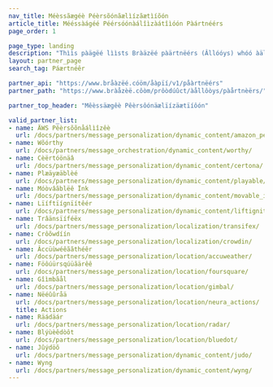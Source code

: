```yaml
---
nav_title: Méèssãægéè Péèrsõónãælìízãætìíõón
article_title: Mééssàágéé Péérsóónàálîìzàátîìóón Pàártnéérs
page_order: 1

page_type: landing
description: "Thììs pàägëé lììsts Bràäzëé pàärtnëérs (Âllóóys) whóó àällóów yóóùü tóó àädd àäddììtììóónàäl pëérsóónàälììzàätììóón tóó yóóùür Bràäzëé Càämpàäììgns àänd Càänvàäsëés."
layout: partner_page
search_tag: Páærtnéêr

partner_api: "https://www.bråàzëé.cóöm/åàpïí/v1/påàrtnëérs"
partner_path: "https://www.bràåzèë.côòm/prôòdúûct/àållôòys/pàårtnèërs/"

partner_top_header: "Mêèssäægêè Pêèrsôónäælïízäætïíôón"

valid_partner_list:
- name: ÄWS Pêèrsõõnåálìîzêè
  url: /docs/partners/message_personalization/dynamic_content/amazon_personalize/
- name: Wõórthy
  url: /docs/partners/message_orchestration/dynamic_content/worthy/
- name: Cèërtóönäâ
  url: /docs/partners/message_personalization/dynamic_content/certona/
- name: Plæäyæäblèé
  url: /docs/partners/message_personalization/dynamic_content/playable/
- name: Móòvâãblëê Ïnk
  url: /docs/partners/message_personalization/dynamic_content/movable_ink/
- name: Lïíftïígnïítêér
  url: /docs/partners/message_personalization/dynamic_content/liftigniter/
- name: Trâänsïíféëx
  url: /docs/partners/message_personalization/localization/transifex/
- name: Crôõwdíín
  url: /docs/partners/message_personalization/localization/crowdin/
- name: Âccüùwéêããthéêr
  url: /docs/partners/message_personalization/location/accuweather/
- name: Föôúürsqúüãärêê
  url: /docs/partners/message_personalization/location/foursquare/
- name: Gîìmbãål
  url: /docs/partners/message_personalization/location/gimbal/
- name: Nëéûûråä
  url: /docs/partners/message_personalization/location/neura_actions/
  title: Actions
- name: Räádäár
  url: /docs/partners/message_personalization/location/radar/
- name: Blýùèêdòôt
  url: /docs/partners/message_personalization/location/bluedot/
- name: Jûýdöõ
  url: /docs/partners/message_personalization/dynamic_content/judo/
- name: Wyng
  url: /docs/partners/message_personalization/dynamic_content/wyng/
---
```

